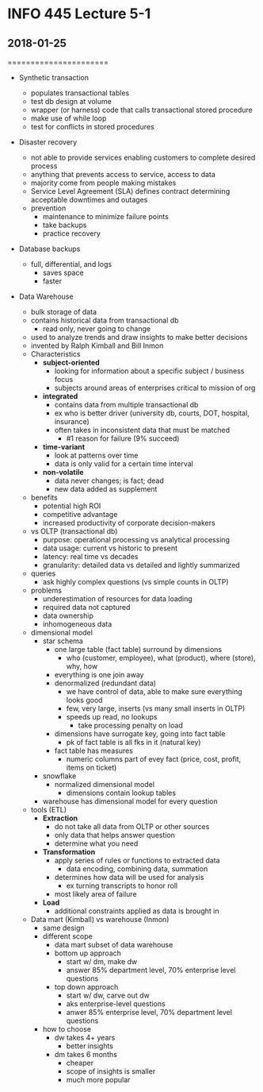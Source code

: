# INFO 445 Lecture 5-1
## 2018-01-25
======================

- Synthetic transaction
    - populates transactional tables
    - test db design at volume
    - wrapper (or harness) code that calls transactional stored procedure
    - make use of while loop
    - test for conflicts in stored procedures

- Disaster recovery
    - not able to provide services enabling customers to complete desired process
    - anything that prevents access to service, access to data
    - majority come from people making mistakes
    - Service Level Agreement (SLA) defines contract determining acceptable downtimes and outages
    - prevention
        - maintenance to minimize failure points
        - take backups
        - practice recovery

- Database backups
    - full, differential, and logs
        - saves space
        - faster

- Data Warehouse
    - bulk storage of data
    - contains historical data from transactional db
        - read only, never going to change
    - used to analyze trends and draw insights to make better decisions
    - invented by Ralph Kimball and Bill Inmon
    - Characteristics
        - **subject-oriented**
            - looking for information about a specific subject / business focus
            - subjects around areas of enterprises critical to mission of org
        - **integrated**
            - contains data from multiple transactional db
            - ex who is better driver (university db, courts, DOT, hospital, insurance)
            - often takes in inconsistent data that must be matched
                - #1 reason for failure (9% succeed)
        - **time-variant**
            - look at patterns over time
            - data is only valid for a certain time interval
        - **non-volatile**
            - data never changes; is fact; dead
            - new data added as supplement
    - benefits
        - potential high ROI
        - competitive advantage
        - increased productivity of corporate decision-makers
    - vs OLTP (transactional db)
        - purpose: operational processing vs analytical processing
        - data usage: current vs historic to present
        - latency: real time vs decades
        - granularity: detailed data vs detailed and lightly summarized
    - queries
        - ask highly complex questions (vs simple counts in OLTP)
    - problems
        - underestimation of resources for data loading
        - required data not captured
        - data ownership
        - inhomogeneous data
    - dimensional model
        - star schema
            - one large table (fact table) surround by dimensions
                - who (customer, employee), what (product), where (store), why, how
            - everything is one join away
            - denormalized (redundant data)
                - we have control of data, able to make sure everything looks good
                - few, very large, inserts (vs many small inserts in OLTP)
                - speeds up read, no lookups
                    - take processing penalty on load
            - dimensions have surrogate key, going into fact table
                - pk of fact table is all fks in it (natural key)
            - fact table has measures
                - numeric columns part of evey fact (price, cost, profit, items on ticket)
        - snowflake
            - normalized dimensional model
                - dimensions contain lookup tables
        - warehouse has dimensional model for every question
    - tools (ETL)
        - **Extraction**
            - do not take all data from OLTP or other sources
            - only data that helps answer question
            - determine what you need
        - **Transformation**
            - apply series of rules or functions to extracted data
                - data encoding, combining data, summation
            - determines how data will be used for analysis
                - ex turning transcripts to honor roll
            - most likely area of failure
        - **Load**
            - additional constraints applied as data is brought in
    - Data mart (Kimball) vs warehouse (Inmon)
        - same design
        - different scope
            - data mart subset of data warehouse
            - bottom up approach
                - start w/ dm, make dw
                - answer 85% department level, 70% enterprise level questions
            - top down approach
                - start w/ dw, carve out dw
                - aks enterprise-level questions
                - anwer 85% enterprise level, 70% department level questions
        - how to choose
            - dw takes 4+ years
                - better insights
            - dm takes 6 months
                - cheaper
                - scope of insights is smaller
                - much more popular
